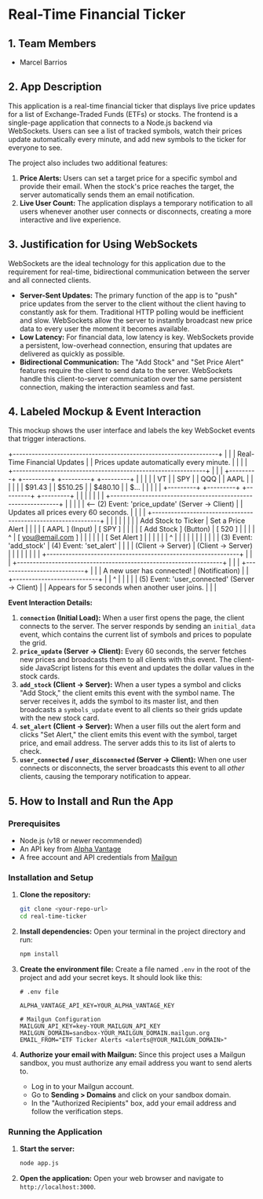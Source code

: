 # Real-Time Financial Ticker

## 1. Team Members
* Marcel Barrios

## 2. App Description
This application is a real-time financial ticker that displays live price updates for a list of Exchange-Traded Funds (ETFs) or stocks. The frontend is a single-page application that connects to a Node.js backend via WebSockets. Users can see a list of tracked symbols, watch their prices update automatically every minute, and add new symbols to the ticker for everyone to see.

The project also includes two additional features:
1.  **Price Alerts:** Users can set a target price for a specific symbol and provide their email. When the stock's price reaches the target, the server automatically sends them an email notification.
2.  **Live User Count:** The application displays a temporary notification to all users whenever another user connects or disconnects, creating a more interactive and live experience.

## 3. Justification for Using WebSockets
WebSockets are the ideal technology for this application due to the requirement for real-time, bidirectional communication between the server and all connected clients.

* **Server-Sent Updates:** The primary function of the app is to "push" price updates from the server to the client without the client having to constantly ask for them. Traditional HTTP polling would be inefficient and slow. WebSockets allow the server to instantly broadcast new price data to every user the moment it becomes available.
* **Low Latency:** For financial data, low latency is key. WebSockets provide a persistent, low-overhead connection, ensuring that updates are delivered as quickly as possible.
* **Bidirectional Communication:** The "Add Stock" and "Set Price Alert" features require the client to send data to the server. WebSockets handle this client-to-server communication over the same persistent connection, making the interaction seamless and fast.

## 4. Labeled Mockup & Event Interaction

This mockup shows the user interface and labels the key WebSocket events that trigger interactions.

+-----------------------------------------------------------------+
|                                                                 |
|                  Real-Time Financial Updates                    |
|           Prices update automatically every minute.             |
|                                                                 |
| +-------------------------------------------------------------+ |
| |  +---------+   +---------+   +---------+   +---------+      | |
| |  |   VT    |   |   SPY   |   |   QQQ   |   |  AAPL   |      | |
| |  | $91.43  |   | $510.25 |   | $480.10 |   |  $...   |      | |
| |  +---------+   +---------+   +---------+   +---------+      | |
| |                                                             | |
| +-------------------------------------------------------------+ |
|      |                                                        |
|      <-- (2) Event: 'price_update' (Server -> Client)          |
|          Updates all prices every 60 seconds.                 |
|                                                                 |
| +-------------------------------------------------------------+ |
| |                               |                             | |
| |    Add Stock to Ticker        |      Set a Price Alert      | |
| |   [      AAPL      ] (Input)  |     [      SPY      ]       | |
| |   [   Add Stock   ] (Button)  |     [      520      ]       | |
| |           ^                   |     [ you@email.com ]       | |
| |           |                   |     [   Set Alert   ]       | |
| |           |                   |              ^              | |
| |           |                   |              |              | |
| |  (3) Event: 'add_stock'       |   (4) Event: 'set_alert'    | |
| |      (Client -> Server)       |       (Client -> Server)    | |
| |                               |                             | |
| +-------------------------------------------------------------+ |
|                                                                 |
+-----------------------------------------------------------------+
|                                                                 |
|  +---------------------------+                                  |
|  | A new user has connected! | (Notification)                   |
|  +---------------------------+                                  |
|       ^                                                         |
|       |                                                         |
|       (5) Event: 'user_connected' (Server -> Client)            |
|           Appears for 5 seconds when another user joins.        |
|                                                                 |


**Event Interaction Details:**

1.  **`connection` (Initial Load):** When a user first opens the page, the client connects to the server. The server responds by sending an `initial_data` event, which contains the current list of symbols and prices to populate the grid.
2.  **`price_update` (Server -> Client):** Every 60 seconds, the server fetches new prices and broadcasts them to all clients with this event. The client-side JavaScript listens for this event and updates the dollar values in the stock cards.
3.  **`add_stock` (Client -> Server):** When a user types a symbol and clicks "Add Stock," the client emits this event with the symbol name. The server receives it, adds the symbol to its master list, and then broadcasts a `symbols_update` event to all clients so their grids update with the new stock card.
4.  **`set_alert` (Client -> Server):** When a user fills out the alert form and clicks "Set Alert," the client emits this event with the symbol, target price, and email address. The server adds this to its list of alerts to check.
5.  **`user_connected` / `user_disconnected` (Server -> Client):** When one user connects or disconnects, the server broadcasts this event to all *other* clients, causing the temporary notification to appear.

## 5. How to Install and Run the App

### Prerequisites
* Node.js (v18 or newer recommended)
* An API key from [Alpha Vantage](https://www.alphavantage.co/support/#api-key)
* A free account and API credentials from [Mailgun](https://www.mailgun.com/)

### Installation and Setup

1.  **Clone the repository:**
    ```bash
    git clone <your-repo-url>
    cd real-time-ticker
    ```

2.  **Install dependencies:**
    Open your terminal in the project directory and run:
    ```bash
    npm install
    ```

3.  **Create the environment file:**
    Create a file named `.env` in the root of the project and add your secret keys. It should look like this:
    ```
    # .env file

    ALPHA_VANTAGE_API_KEY=YOUR_ALPHA_VANTAGE_KEY
    
    # Mailgun Configuration
    MAILGUN_API_KEY=key-YOUR_MAILGUN_API_KEY
    MAILGUN_DOMAIN=sandbox-YOUR_MAILGUN_DOMAIN.mailgun.org
    EMAIL_FROM="ETF Ticker Alerts <alerts@YOUR_MAILGUN_DOMAIN>"
    ```

4.  **Authorize your email with Mailgun:**
    Since this project uses a Mailgun sandbox, you must authorize any email address you want to send alerts to.
    * Log in to your Mailgun account.
    * Go to **Sending > Domains** and click on your sandbox domain.
    * In the "Authorized Recipients" box, add your email address and follow the verification steps.

### Running the Application

1.  **Start the server:**
    ```bash
    node app.js
    ```

2.  **Open the application:**
    Open your web browser and navigate to `http://localhost:3000`.